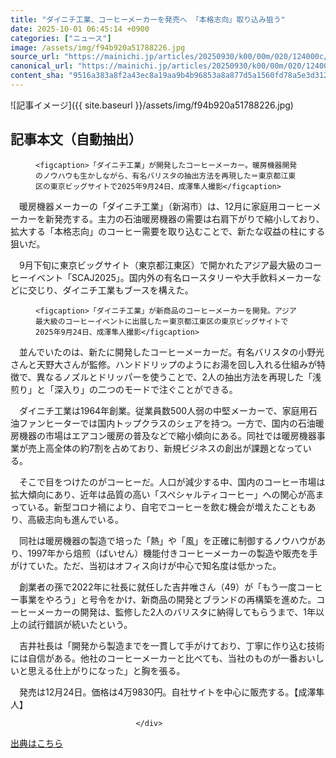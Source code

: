 ```yaml
---
title: "ダイニチ工業、コーヒーメーカーを発売へ 「本格志向」取り込み狙う"
date: 2025-10-01 06:45:14 +0900
categories: ["ニュース"]
image: /assets/img/f94b920a51788226.jpg
source_url: "https://mainichi.jp/articles/20250930/k00/00m/020/124000c/"
canonical_url: "https://mainichi.jp/articles/20250930/k00/00m/020/124000c/"
content_sha: "9516a383a8f2a43ec8a19aa9b4b96853a8a877d5a1560fd78a5e3d312889838c"
---
```


![記事イメージ]({{ site.baseurl }}/assets/img/f94b920a51788226.jpg)

## 記事本文（自動抽出）
<div><section class="articledetail-body" id="articledetail-body">




<div class="articledetail-image2-left">
  <figure>
    
    <figcaption>「ダイニチ工業」が開発したコーヒーメーカー。暖房機器開発のノウハウも生かしながら、有名バリスタの抽出方法を再現した＝東京都江東区の東京ビッグサイトで2025年9月24日、成澤隼人撮影</figcaption>
    
  </figure>
</div>

<p>　暖房機器メーカーの「ダイニチ工業」（新潟市）は、12月に家庭用コーヒーメーカーを新発売する。主力の石油暖房機器の需要は右肩下がりで縮小しており、拡大する「本格志向」のコーヒー需要を取り込むことで、新たな収益の柱にする狙いだ。</p>

<p>　9月下旬に東京ビッグサイト（東京都江東区）で開かれたアジア最大級のコーヒーイベント「SCAJ2025」。国内外の有名ロースタリーや大手飲料メーカーなどに交じり、ダイニチ工業もブースを構えた。</p>

	




<div class="articledetail-image-left">
  <figure>
    
    <figcaption>「ダイニチ工業」が新商品のコーヒーメーカーを開発。アジア最大級のコーヒーイベントに出展した＝東京都江東区の東京ビッグサイトで2025年9月24日、成澤隼人撮影</figcaption>
    
  </figure>
</div>

<p>　並んでいたのは、新たに開発したコーヒーメーカーだ。有名バリスタの小野光さんと天野大さんが監修。ハンドドリップのようにお湯を回し入れる仕組みが特徴で、異なるノズルとドリッパーを使うことで、2人の抽出方法を再現した「浅煎り」と「深入り」の二つのモードで注ぐことができる。</p>

<p>　ダイニチ工業は1964年創業。従業員数500人弱の中堅メーカーで、家庭用石油ファンヒーターでは国内トップクラスのシェアを持つ。一方で、国内の石油暖房機器の市場はエアコン暖房の普及などで縮小傾向にある。同社では暖房機器事業が売上高全体の約7割を占めており、新規ビジネスの創出が課題となっている。</p>

	


<p>　そこで目をつけたのがコーヒーだ。人口が減少する中、国内のコーヒー市場は拡大傾向にあり、近年は品質の高い「スペシャルティコーヒー」への関心が高まっている。新型コロナ禍により、自宅でコーヒーを飲む機会が増えたこともあり、高級志向も進んでいる。</p>

<p>　同社は暖房機器の製造で培った「熱」や「風」を正確に制御するノウハウがあり、1997年から焙煎（ばいせん）機能付きコーヒーメーカーの製造や販売を手がけていた。ただ、当初はオフィス向けが中心で知名度は低かった。</p>

	


<p>　創業者の孫で2022年に社長に就任した吉井唯さん（49）が「もう一度コーヒー事業をやろう」と号令をかけ、新商品の開発とブランドの再構築を進めた。コーヒーメーカーの開発は、監修した2人のバリスタに納得してもらうまで、1年以上の試行錯誤が続いたという。</p>

<p>　吉井社長は「開発から製造までを一貫して手がけており、丁寧に作り込む技術には自信がある。他社のコーヒーメーカーと比べても、当社のものが一番おいしいと思える仕上がりになった」と胸を張る。</p>

<p>　発売は12月24日。価格は4万9830円。自社サイトを中心に販売する。【成澤隼人】</p>


</section>






								</div>

[出典はこちら](https://mainichi.jp/articles/20250930/k00/00m/020/124000c/)

